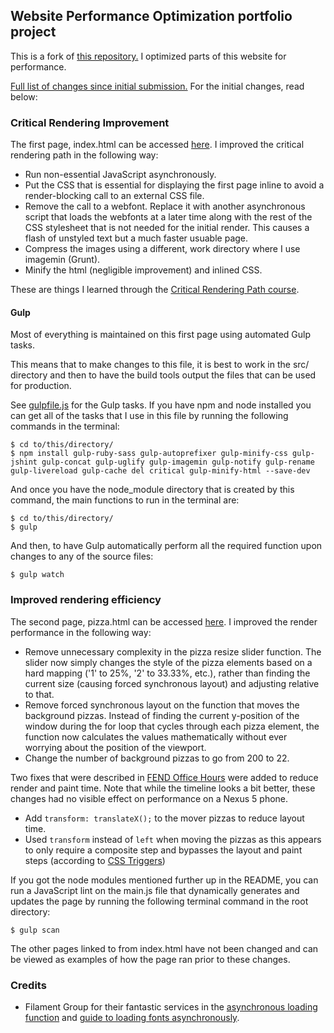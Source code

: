 ## Website Performance Optimization portfolio project

This is a fork of [this repository.](https://github.com/udacity/frontend-nanodegree-mobile-portfolio)
I optimized parts of this website for performance.

[Full list of changes since initial submission.](updates.md) For the initial
changes, read below:

### Critical Rendering Improvement

The first page, index.html can be accessed [here](http://andreicommunication.github.io/Optimized-Portfolio/). I improved the critical rendering path in the following way:

* Run non-essential JavaScript asynchronously.
* Put the CSS that is essential for displaying the first page inline to avoid
a render-blocking call to an external CSS file.
* Remove the call to a webfont. Replace it with another asynchronous script that
loads the webfonts at a later time along with the rest of the CSS stylesheet that is not
needed for the initial render. This causes a flash of unstyled text but a much faster
usuable page.
* Compress the images using a different, work directory where I use imagemin (Grunt).
* Minify the html (negligible improvement) and inlined CSS.

These are things I learned through the [Critical Rendering Path course](https://www.udacity.com/course/ud884).

#### Gulp

Most of everything is maintained on this first page using automated Gulp tasks.

This means that to make changes to this file, it is best to work in the src/ directory and then to have the build tools output the files that can be used for production.

See [gulpfile.js](https://github.com/AndreiCommunication/Optimized-Portfolio/blob/master/gulpfile.js) for the Gulp tasks. If you have npm and node installed you can get all of the tasks that I use
in this file by running the following commands in the terminal:

```
$ cd to/this/directory/
$ npm install gulp-ruby-sass gulp-autoprefixer gulp-minify-css gulp-jshint gulp-concat gulp-uglify gulp-imagemin gulp-notify gulp-rename gulp-livereload gulp-cache del critical gulp-minify-html --save-dev
```

And once you have the node_module directory that is created by this command, the main functions to run in the terminal are:

```
$ cd to/this/directory/
$ gulp
```
And then, to have Gulp automatically perform all the required function upon changes to any of the source files:
```
$ gulp watch
```

### Improved rendering efficiency

The second page, pizza.html can be accessed [here](http://andreicommunication.github.io/Optimized-Portfolio/views/pizza.html). I improved the render performance in the following way:

* Remove unnecessary complexity in the pizza resize slider function. The slider now simply changes
the style of the pizza elements based on a hard mapping ('1' to 25%, '2' to 33.33%, etc.), rather than finding the current size (causing forced synchronous layout) and adjusting relative to that.
* Remove forced synchronous layout on the function that moves the background pizzas. Instead of
finding the current y-position of the window during the for loop that cycles through each
pizza element, the function now calculates the values mathematically without ever worrying
about the position of the viewport.
* Change the number of background pizzas to go from 200 to 22.

Two fixes that were described in [FEND Office Hours](https://github.com/udacity/fend-office-hours/tree/master/Web%20Optimization/Effective%20Optimizations%20for%2060%20FPS) were added to reduce render
and paint time. Note that while the timeline looks a bit better, these changes had no visible effect on
performance on a Nexus 5 phone.

* Add `transform: translateX();` to the mover pizzas to reduce layout time.
* Used `transform` instead of `left` when moving the pizzas as this appears to
only require a composite step and bypasses the layout and paint steps (according
to [CSS Triggers](http://csstriggers.com/))

If you got the node modules mentioned further up in the README, you can run a JavaScript lint on the main.js file that dynamically generates and updates the page by running the following terminal command in the root directory:
```
$ gulp scan
```

The other pages linked to from index.html have not been changed and can be viewed as examples of how
the page ran prior to these changes.

### Credits

- Filament Group for their fantastic services in the [asynchronous loading function](https://github.com/filamentgroup/loadCSS) and [guide to loading fonts asynchronously](https://www.filamentgroup.com/lab/font-loading.html).